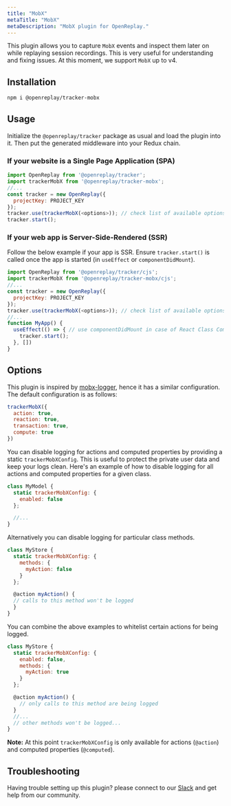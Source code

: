 ```yaml
---
title: "MobX"
metaTitle: "MobX"
metaDescription: "MobX plugin for OpenReplay."
---
```


This plugin allows you to capture `MobX` events and inspect them later on while replaying session recordings. This is very useful for understanding and fixing issues. At this moment, we support `MobX` up to v4.

## Installation

```bash
npm i @openreplay/tracker-mobx
```

## Usage

Initialize the `@openreplay/tracker` package as usual and load the plugin into it. Then put the generated middleware into your Redux chain.

### If your website is a Single Page Application (SPA)

```js
import OpenReplay from '@openreplay/tracker';
import trackerMobX from '@openreplay/tracker-mobx';
//...
const tracker = new OpenReplay({
  projectKey: PROJECT_KEY
});
tracker.use(trackerMobX(<options>)); // check list of available options below
tracker.start();
```

### If your web app is Server-Side-Rendered (SSR)

Follow the below example if your app is SSR. Ensure `tracker.start()` is called once the app is started (in `useEffect` or `componentDidMount`).

```js
import OpenReplay from '@openreplay/tracker/cjs';
import trackerMobX from '@openreplay/tracker-mobx/cjs';
//...
const tracker = new OpenReplay({
  projectKey: PROJECT_KEY
});
tracker.use(trackerMobX(<options>)); // check list of available options below
//...
function MyApp() {
  useEffect(() => { // use componentDidMount in case of React Class Component
    tracker.start();
  }, [])
}
```

## Options

This plugin is inspired by [mobx-logger](https://github.com/winterbe/mobx-logger), hence it has a similar configuration. The default configuration is as follows:

```js
trackerMobX({
  action: true,
  reaction: true,
  transaction: true,
  compute: true
})
```

You can disable logging for actions and computed properties by providing a static `trackerMobXConfig`. This is useful to protect the private user data and keep your logs clean. Here's an example of how to disable logging for all actions and computed properties for a given class.

```js
class MyModel {
  static trackerMobXConfig: {
    enabled: false
  };

  //...
}
```

Alternatively you can disable logging for particular class methods.

```js
class MyStore {
  static trackerMobXConfig: {
    methods: {
      myAction: false
    }
  };

  @action myAction() {
  // calls to this method won't be logged
  }
}
```

You can combine the above examples to whitelist certain actions for being logged.

```js
class MyStore {
  static trackerMobXConfig: {
    enabled: false,
    methods: {
      myAction: true
    }
  };

  @action myAction() {
    // only calls to this method are being logged
  }
  //...
  // other methods won't be logged...
}
```

**Note:** At this point `trackerMobXConfig` is only available for actions (`@action`) and computed properties (`@computed`).

## Troubleshooting

Having trouble setting up this plugin? please connect to our [Slack](https://slack.openreplay.com) and get help from our community.